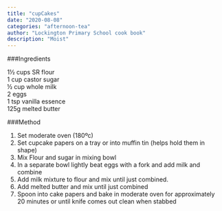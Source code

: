 ```yaml
---
title: "cupCakes"
date: "2020-08-08"
categories: "afternoon-tea"
author: "Lockington Primary School cook book"
description: "Moist"
---
```

###Ingredients

1½ cups SR flour  
1 cup castor sugar  
½ cup whole milk  
2 eggs  
1 tsp vanilla essence  
125g melted butter  

###Method
1. Set moderate oven (180ºc)
2. Set cupcake papers on a tray or into muffin tin (helps hold them in shape)
3. Mix Flour and sugar in mixing bowl
4. In a separate bowl lightly beat eggs with a fork and add milk and combine
5. Add milk mixture to flour and mix until just combined.
6. Add melted butter and mix until just combined
7. Spoon into cake papers and bake in moderate oven for approximately 20 minutes or until knife comes out clean when stabbed
